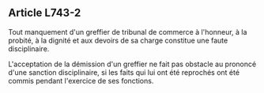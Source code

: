 Article L743-2
----
Tout manquement d'un greffier de tribunal de commerce à l'honneur, à la probité,
à la dignité et aux devoirs de sa charge constitue une faute disciplinaire.

L'acceptation de la démission d'un greffier ne fait pas obstacle au prononcé
d'une sanction disciplinaire, si les faits qui lui ont été reprochés ont été
commis pendant l'exercice de ses fonctions.
